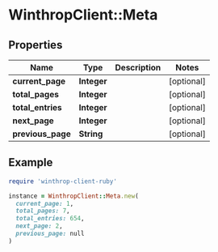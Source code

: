 # WinthropClient::Meta

## Properties

| Name | Type | Description | Notes |
| ---- | ---- | ----------- | ----- |
| **current_page** | **Integer** |  | [optional] |
| **total_pages** | **Integer** |  | [optional] |
| **total_entries** | **Integer** |  | [optional] |
| **next_page** | **Integer** |  | [optional] |
| **previous_page** | **String** |  | [optional] |

## Example

```ruby
require 'winthrop-client-ruby'

instance = WinthropClient::Meta.new(
  current_page: 1,
  total_pages: 7,
  total_entries: 654,
  next_page: 2,
  previous_page: null
)
```

